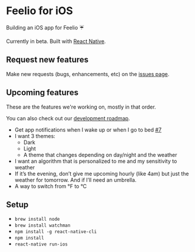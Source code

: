 # Feelio for iOS
Building an iOS app for Feelio ☔️

Currently in beta. Built with [React Native](https://facebook.github.io/react-native/).


## Request new features
Make new requests (bugs, enhancements, etc) on the [issues page](https://github.com/marineb/feelio-ios-app/issues).


## Upcoming features
These are the features we're working on, mostly in that order.

You can also check out our [development roadmap](https://github.com/marineb/feelio-ios-app/projects/1).

- Get app notifications when I wake up or when I go to bed [#7](https://github.com/marineb/feelio-ios-app/issues/7)
- I want 3 themes:
  - Dark
  - Light
  - A theme that changes depending on day/night and the weather
- I want an algorithm that is personalized to me and my sensitivity to weather
- If it’s the evening, don’t give me upcoming hourly (like 4am) but just the weather for tomorrow. And if I’ll need an umbrella.
- A way to switch from °F to °C

## Setup
- `brew install node`
- `brew install watchman`
- `npm install -g react-native-cli`
- `npm install`
- `react-native run-ios`
